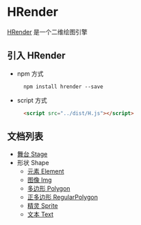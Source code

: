 # HRender
[HRender](https://github.com/kilohaty/HRender) 是一个二维绘图引擎


## **引入 HRender**
- npm 方式
  ```
    npm install hrender --save
  ```

- script 方式
  ```html
    <script src="../dist/H.js"></script>
  ```
  
## **文档列表**
 - [舞台 Stage](/stage/index)
 - 形状 Shape
   - [元素 Element](/shapes/element)
   - [图像 Img](/shapes/img)
   - [多边形 Polygon](/shapes/polygon)
   - [正多边形 RegularPolygon](/shapes/regular-polygon)
   - [精灵 Sprite](/shapes/sprite)
   - [文本 Text](/shapes/text)
  
  